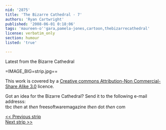 ```yaml
---
nid: '2875'
title: 'The Bizarre Cathedral - 7'
authors: 'Ryan Cartwright'
published: '2008-06-01 0:18:06'
tags: 'maureen-o''gara,pamela-jones,cartoon,thebizarrecathedral'
license: verbatim_only
section: humour
listed: 'true'

---
```

Latest from the Bizarre Cathedral

<!--break-->

=IMAGE_BIG=strip.jpg==

This work is covered by a [Creative commons Attribution-Non Commercial-Share Alike 3.0](http://creativecommons.org/licenses/by-nc-sa/3.0/) licence.

Got an idea for the Bizarre Cathedral? Send it to the following e-mail addresss:  
tbc _then_ at _then_ freesoftwaremagazine _then_ dot _then_ com


[<< Previous strip](http://www.freesoftwaremagazine.com/columns/bizarre_cathedral_6  )  
[Next strip >>](http://www.freesoftwaremagazine.com/columns/bizarre_cathedral_8)